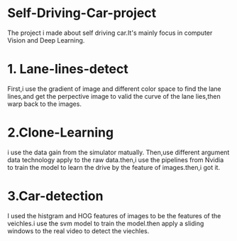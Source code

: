 # Self-Driving-Car-project
The project i made about self driving car.It's mainly focus in computer Vision and Deep Learning.
# 1. Lane-lines-detect
First,i use the gradient of image and different color space to find the lane lines,and get the perpective image to valid the curve of the lane lies,then warp back to the images. 
# 2.Clone-Learning
i use the data gain from the simulator matually. Then,use different argument data technology apply to the raw data.then,i use the pipelines from Nvidia to train the model to learn the drive by the feature of images.then,i got it.
# 3.Car-detection
I used the histgram and HOG features of images to be the features of the veichles.i use the svm model to train the model.then apply a sliding windows to the real video to detect the viechles. 
